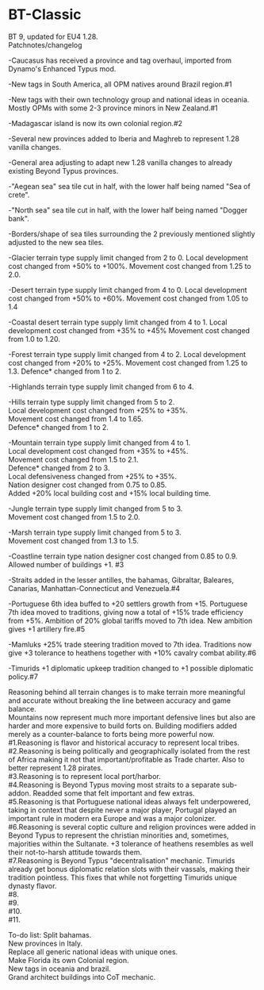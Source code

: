 # BT-Classic
BT 9, updated for EU4 1.28.\
Patchnotes/changelog

-Caucasus has received a province and tag overhaul, imported from Dynamo's Enhanced Typus mod.

-New tags in South America, all OPM natives around Brazil region.#1

-New tags with their own technology group and national ideas in oceania. Mostly OPMs with some 2-3 province minors in New Zealand.#1

-Madagascar island is now its own colonial region.#2

-Several new provinces added to Iberia and Maghreb to represent 1.28 vanilla changes.

-General area adjusting to adapt new 1.28 vanilla changes to already existing Beyond Typus provinces.

-"Aegean sea" sea tile cut in half, with the lower half being named "Sea of crete".

-"North sea" sea tile cut in half, with the lower half being named "Dogger bank".

-Borders/shape of sea tiles surrounding the 2 previously mentioned slightly adjusted to the new sea tiles.

-Glacier terrain type supply limit changed from 2 to 0. 
 Local development cost changed from +50% to +100%. 
 Movement cost changed from 1.25 to 2.0.

-Desert terrain type supply limit changed from 4 to 0.
 Local development cost changed from +50% to +60%.
 Movement cost changed from 1.05 to 1.4

-Coastal desert terrain type supply limit changed from 4 to 1.
 Local development cost changed from +35% to +45%
 Movement cost changed from 1.0 to 1.20.

-Forest terrain type supply limit changed from 4 to 2. 
 Local development cost changed from +20% to +25%. 
 Movement cost changed from 1.25 to 1.3. 
 Defence* changed from 1 to 2.

-Highlands terrain type supply limit changed from 6 to 4.

-Hills terrain type supply limit changed from 5 to 2.\
 Local development cost changed from +25% to +35%.\
 Movement cost changed from 1.4 to 1.65.\
 Defence* changed from 1 to 2.

-Mountain terrain type supply limit changed from 4 to 1. \
 Local development cost changed from +35% to +45%. \
 Movement cost changed from 1.5 to 2.1. \
 Defence* changed from 2 to 3. \
 Local defensiveness changed from +25% to +35%. \
 Nation designer cost changed from 0.75 to 0.85. \
 Added +20% local building cost and +15% local building time.

-Jungle terrain type supply limit changed from 5 to 3.\
 Movement cost changed from 1.5 to 2.0.

-Marsh terrain type supply limit changed from 5 to 3.\
 Movement cost changed from 1.3 to 1.5.

-Coastline terrain type nation designer cost changed from 0.85 to 0.9.\
 Allowed number of buildings +1. #3
 
-Straits added in the lesser antilles, the bahamas, Gibraltar, Baleares, Canarias, Manhattan-Connecticut and Venezuela.#4

-Portuguese 6th idea buffed to +20 settlers growth from +15. Portuguese 7th idea moved to traditions, giving now a total of +15% trade efficiency from +5%. Ambition of 20% global tariffs moved to 7th idea. New ambition gives +1 artillery fire.#5

-Mamluks +25% trade steering tradition moved to 7th idea. Traditions now give +3 tolerance to heathens together with +10% cavalry combat ability.#6

-Timurids +1 diplomatic upkeep tradition changed to +1 possible diplomatic policy.#7
 
 Reasoning behind all terrain changes is to make terrain more meaningful and accurate without breaking the line between accuracy and game balance.\
 Mountains now represent much more important defensive lines but also are harder and more expensive to build forts on. Building modifiers added merely as a counter-balance to forts being more powerful now.\
 #1.Reasoning is flavor and historical accuracy to represent local tribes.\
 #2.Reasoning is being politically and geographically isolated from the rest of Africa making it not that important/profitable as Trade charter. Also to better represent 1.28 pirates.\
 #3.Reasoning is to represent local port/harbor.\
 #4.Reasoning is Beyond Typus moving most straits to a separate sub-addon. Readded some that felt important and few extras.\
 #5.Reasoning is that Portuguese national ideas always felt underpowered, taking in context that despite never a major player, Portugal played an important rule in modern era Europe and was a major colonizer.\
 #6.Reasoning is several coptic culture and religion provinces were added in Beyond Typus to represent the christian minorities and, sometimes, majorities within the Sultanate. +3 tolerance of heathens resembles as well their not-to-harsh attitude towards them.\
 #7.Reasoning is Beyond Typus "decentralisation" mechanic. Timurids already get bonus diplomatic relation slots with their vassals, making their tradition pointless. This fixes that while not forgetting Timurids unique dynasty flavor.\
 #8.\
 #9.\
 #10.\
 #11.

 
To-do list:
 Split bahamas.\
 New provinces in Italy.\
 Replace all generic national ideas with unique ones.\
 Make Florida its own Colonial region.\
 New tags in oceania and brazil.\
 Grand architect buildings into CoT mechanic.
